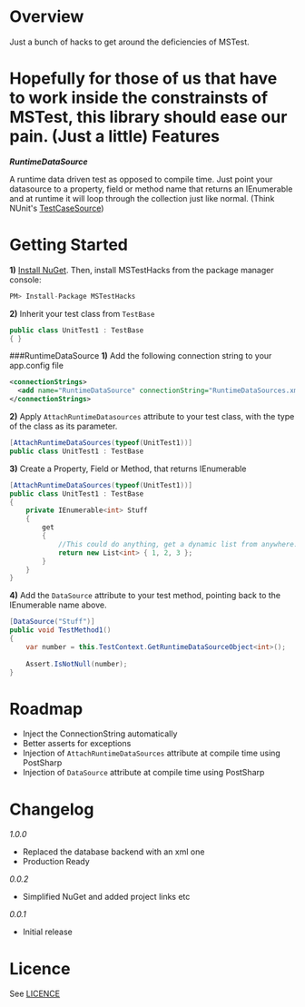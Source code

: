 Overview
==========================================================================
Just a bunch of hacks to get around the deficiencies of MSTest. 

Hopefully for those of us that have to work inside the constrainsts of MSTest, this library should ease our pain. (Just a little) 
Features
==========================================================================
***RuntimeDataSource***

A runtime data driven test as opposed to compile time. Just point your datasource to a property, field or method name that returns an IEnumerable and at runtime it will loop through the collection just like normal. (Think NUnit's [TestCaseSource](http://nunit.org/index.php?p=testCaseSource&r=2.5))

Getting Started
==========================================================================
**1)** [Install NuGet](http://docs.nuget.org/docs/start-here/installing-nuget). Then, install MSTestHacks from the package manager console:
```csharp
PM> Install-Package MSTestHacks
``` 

**2)** Inherit your test class from `TestBase`
```csharp
public class UnitTest1 : TestBase
{ }
```

###RuntimeDataSource
**1)** Add the following connection string to your app.config file
```xml
<connectionStrings>
  <add name="RuntimeDataSource" connectionString="RuntimeDataSources.xml" providerName="Microsoft.VisualStudio.TestTools.DataSource.XML" />
</connectionStrings>
```

**2)** Apply `AttachRuntimeDatasources` attribute to your test class, with the type of the class as its parameter. 
```csharp
[AttachRuntimeDataSources(typeof(UnitTest1))]
public class UnitTest1 : TestBase
```

**3)** Create a Property, Field or Method, that returns IEnumerable
```csharp
[AttachRuntimeDataSources(typeof(UnitTest1))]
public class UnitTest1 : TestBase
{
    private IEnumerable<int> Stuff
    {
        get
        {
            //This could do anything, get a dynamic list from anywhere....
            return new List<int> { 1, 2, 3 };
        }
    }
}
```

**4)** Add the `DataSource` attribute to your test method, pointing back to the IEnumerable<T> name above.
```csharp
[DataSource("Stuff")]
public void TestMethod1()
{
    var number = this.TestContext.GetRuntimeDataSourceObject<int>();
    
    Assert.IsNotNull(number);
}
```

Roadmap
==========================================================================
* Inject the ConnectionString automatically
* Better asserts for exceptions
* Injection of `AttachRuntimeDataSources` attribute at compile time using PostSharp
* Injection of `DataSource` attribute at compile time using PostSharp

Changelog
==========================================================================
*1.0.0*
- Replaced the database backend with an xml one
- Production Ready

*0.0.2*
- Simplified NuGet and added project links etc

*0.0.1*
- Initial release

Licence
==========================================================================
See [LICENCE](https://github.com/Thwaitesy/MSTestHacks/blob/master/LICENCE)
